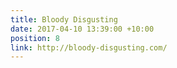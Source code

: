 ```yaml
---
title: Bloody Disgusting
date: 2017-04-10 13:39:00 +10:00
position: 8
link: http://bloody-disgusting.com/
---
```


